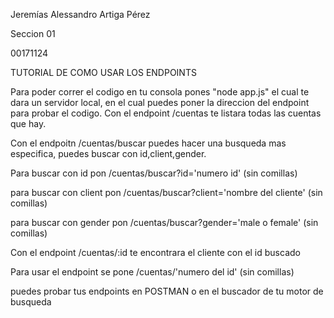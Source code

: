 Jeremías Alessandro Artiga Pérez

Seccion 01

00171124

TUTORIAL DE COMO USAR LOS ENDPOINTS

Para poder correr el codigo en tu consola pones "node app.js" el cual te dara un servidor local, en el cual puedes poner la direccion del endpoint para probar el codigo.
Con el endpoint /cuentas te listara todas las cuentas que hay.

Con el endpoitn /cuentas/buscar puedes hacer una busqueda mas especifica, puedes buscar con id,client,gender.

Para buscar con id pon /cuentas/buscar?id='numero id' (sin comillas)

para buscar con client pon /cuentas/buscar?client='nombre del cliente' (sin comillas)

para buscar con gender pon /cuentas/buscar?gender='male o female' (sin comillas)

Con el endpoint /cuentas/:id te encontrara el cliente con el id buscado

Para usar el endpoint se pone /cuentas/'numero del id' (sin comillas)

puedes probar tus endpoints en POSTMAN o en el buscador de tu motor de busqueda
